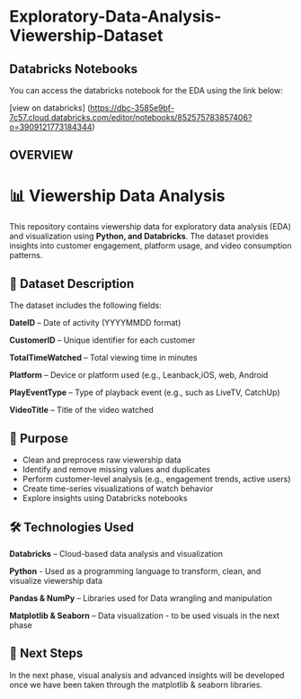 # Exploratory-Data-Analysis-Viewership-Dataset

## Databricks Notebooks

You can access the databricks notebook for the EDA using the link below:

[view on databricks] (https://dbc-3585e9bf-7c57.cloud.databricks.com/editor/notebooks/852575783857406?o=3909121773184344)

## OVERVIEW

# 📊 Viewership Data Analysis
This repository contains viewership data for exploratory data analysis (EDA) and visualization using **Python, and Databricks**. The dataset provides insights into customer engagement, platform usage, and video consumption patterns.

## 📂 Dataset Description
The dataset includes the following fields:

**DateID** – Date of activity (YYYYMMDD format)

**CustomerID** – Unique identifier for each customer

**TotalTimeWatched** – Total viewing time in minutes

**Platform** – Device or platform used (e.g., Leanback,iOS, web, Android

**PlayEventType** – Type of playback event (e.g., such as LiveTV, CatchUp)

**VideoTitle** – Title of the video watched

## 🎯 Purpose
* Clean and preprocess raw viewership data
* Identify and remove missing values and duplicates
* Perform customer-level analysis (e.g., engagement trends, active users)
* Create time-series visualizations of watch behavior
* Explore insights using Databricks notebooks
  
## 🛠️ Technologies Used

**Databricks** – Cloud-based data analysis and visualization

**Python** - Used as a programming language to transform, clean, and visualize viewership data

**Pandas & NumPy** – Libraries used for Data wrangling and manipulation

**Matplotlib & Seaborn** – Data visualization - to be used visuals in the next phase

## 🚀 Next Steps

In the next phase, visual analysis and advanced insights will be developed once we have been taken through the matplotlib & seaborn libraries.

